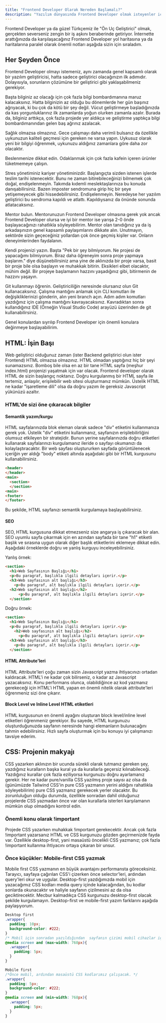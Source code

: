 ```yaml
---
title: "Frontend Developer Olarak Nereden Başlamalı?"
description: "Yazılım dünyasında Frontend Developer olmak isteyenler için kişisel notlarım"
---
```


Frontend Developer ya da güzel Türkçemiz ile "Ön Uç Geliştirici" olmak, gerçekten severseniz zengin bir iş aşkını beraberinde getiriyor. İnternette arattığınızda da karşılaşacağınız Frontend Developer yol haritasına ya da haritalarına paralel olarak  önemli notları aşağıda sizin için sıraladım.

## Her Şeyden Önce

Frontend Developer olmayı istemeniz, aynı zamanda genel kapsamlı olarak bir yazılım geliştiricisi, hatta sadece geliştirici olacağınızın ilk adımıdır. Dolayısıyla, sorunların çözümüne bir geliştirici gibi yaklaşabilmeniz gerekiyor. 

Başta bilginiz az olacağı için çok fazla bilgi bombardımanına maruz kalacaksınız. Hatta bilginizin az olduğu bu dönemlerde her gün başınız ağrıyacak, ki bu çok da kötü bir şey değil. Vücut geliştirmeye başladığınızda da kas yorgunluklarınız ilk zamanlarda yoğun olurken zamanla azalır. Burada da, bilginiz arttıkça, çok fazla projede yer aldıkça ve geliştirme yaptıkça bilgi bombardımanından gelen baş ağrınız azalacak.

Sağlık olmazsa olmazınız. Gece çalışmayı daha verimli bulsanız da özellikle uykunuzun kaliteli geçmesi için gereken ne varsa yapın. Uykusuz olarak yeni bir bilgiyi öğrenmek, uykunuzu aldığınız zamanlara göre daha zor olacaktır.

Beslenmenize dikkat edin. Odaklanmak için çok fazla kafein içeren ürünler tüketmemeye çalışın.

Stres yönetiminiz kariyer yönetiminizdir. Başlangıçta sizden istenen işlerde teslim tarihi istenecektir. Bunu ne zaman bitirebileceğinizi bilmemek çok doğal, endişelenmeyin. Takımda kıdemli meslektaşlarınıza bu konuda danışabilirsiniz. Bazen imposter sendromuna girip hiç bir şeye yetişemeyecek gibi hissedebilirsiniz. Endişelenmeyin. Neredeyse her yazılım geliştirici bu sendroma kapıldı ve atlattı. Kapıldıysanız da önünde sonunda atlatacaksınız.

Mentor bulun. Mentorunuzun Frontend Developer olmasına gerek yok ancak Frontend Developer olursa ve iyi bir mentor ise yarışa 2-0 önde başlayacağınızı rahatlıkla söyleyebilirim. Mentor olan tanıdığınız ya da iş arkadaşınızın genel kapsamlı paylaşımlarını dikkate alın. Unutmayın, sektörde sizin geçeceğiniz yollardan çok önce geçmiş kişiler var. Onların deneyimlerinden faydalanın.

Kendi projenizi yazın. Başta "Pek bir şey bilmiyorum. Ne projesi de yapacağımı bilmiyorum. Biraz daha öğreneyim sonra proje yapmaya başlarım." diye düşünebilirsiniz ama yine de aklınızda bir proje varsa, basit bir proje bile olsa başlayın ve muhakkak bitirin. Eksikleri elbet olacaktır, mühim değil. Bir projeye başlamanın hazzını yaşadığınız gibi, bitirmenin de hazzını yaşayın.

Git kullanmayı öğrenin. Geliştiriciliğin neresinde olursanız olun Git kullanacaksınız. Çalışma mantığını anlamak için CLI komutları ile değişikliklerinizi gönderin, alın yeni branch açın. Adım adım komutları yazdığınız için çalışma mantığını kavrayacaksınız. Kavradıktan sonra kullandığınız IDE (Örneğin Visual Studio Code) arayüzü üzerinden de git kullanabilirsiniz.

Genel konulardan sıyrılıp Frontend Developer için önemli konulara değinmeye başlayabilirim.

## HTML: İşin Başı

Web geliştirici olduğunuz zaman (ister Backend geliştirici olun ister Frontend) HTML olmazsa olmazınız. HTML olmadan yaptığınız hiç bir şeyi sunamazsınız. Bomboş bile olsa en az bir tane HTML sayfa (meşhur index.html) projenizi yaşatmak için var olacak. Frontend developer olarak HTML de sizin başlangıç noktanız. Doğru kurgulanmış bir HTML sayfa ile tertemiz, anlaşılır, erişilebilir web sitesi oluşturmanız mümkün. Üstelik HTML ne kadar "işaretleme dili" olsa da doğru yazım ile gereksiz Javascript yükünüzü azaltır.

### HTML'de sizi öne çıkaracak bilgiler

#### Semantik yazım/kurgu

HTML sayfalarınızda blok eleman olarak sadece "div" etiketini kullanmanıza gerek yok. Üstelik "div" etiketini kullanmanız, sayfanızın erişilebilirliğini olumsuz etkileyen bir stratejidir. Bunun yerine sayfalarınızda doğru etiketleri kullanarak sayfalarınızı kurgulamanız ileride o sayfayı okumanızı da kolaylaştıracaktır. Bir web sayfası oluştururken sayfada görüntülenecek içeriğin yer aldığı "body" etiketi altında aşağıdaki gibi bir HTML kurgusunu kullanabilirsiniz.

```html
<header>
</header>
<main>
  <section>
  </section>
<main>
<footer>
</footer>
```

Bu şekilde, HTML sayfanızı semantik kurgulamaya başlayabilirsiniz.

#### SEO

SEO, HTML kurgusuna dikkat etmezseniz size angarya iş çıkaracak bir alan. SEO uyumlu sayfa çıkarmak için en azından sayfada bir tane "h1" etiketli başlık ve sırasına uygun olarak diğer başlık etiketlerini eklemeye dikkat edin. Aşağıdaki örneklerde doğru ve yanlış kurguyu inceleyebilirsiniz.

Yanlış örnek:

```html
<section>
  <h1>Web Sayfasının Başlığı</h1>
  <p>Bu paragraf, başlıkla ilgili detayları içerir.</p>
  <h3>Web sayfasının alt başlığı</h3>
    <p>Bu paragraf, alt başlıkla ilgili detayları içerir.</p>
  <h2>Web sayfasının alt başlığı</h2>
      <p>Bu paragraf, alt başlıkla ilgili detayları içerir.</p>
  </section>
```
Doğru örnek:

```html
<section>
  <h1>Web Sayfasının Başlığı</h1>
  <p>Bu paragraf, başlıkla ilgili detayları içerir.</p>
    <h2>Web sayfasının alt başlığı</h2>
      <p>Bu paragraf, alt başlıkla ilgili detayları içerir.</p>
  <h3>Web sayfasının alt başlığı</h3>
    <p>Bu paragraf, alt başlıkla ilgili detayları içerir.</p>
  </section>
```

#### HTML Attribute'leri

HTML Attribute'leri çoğu zaman sizin Javascript yazma ihtiyacınızı ortadan kaldıracak. HTML'i ne kadar çok bilirseniz, o kadar az Javascript yazacaksınız. Konu performans olunca, olabildiğince az kod yazmanız gerekeceği için HTML'i HTML yapan en önemli nitelik olarak attribute'leri öğrenmeniz sizi öne çıkarır.


#### Block Level ve Inline Level HTML etiketleri

HTML kurgusunun en önemli ayağını oluşturan block level/inline level etiketleri öğrenmeniz gerekiyor. Bu sayede, HTML kurgunuzu oluşturduğunuzda sayfanın neresinde hangi elemanların bulunacağını tahmin edebilirsiniz. Hızlı sayfa oluşturmak için bu konuyu iyi çalışmanızı tavsiye ederim.

## CSS: Projenin makyajı

CSS yazarken aklınızın bir ucunda sürekli olarak tutmanız gereken şey, yazdığınız kuralların başka kural ya da kurallarla geçersiz kılınabileceği. Yazdığınız kurallar çok fazla eziliyorsa kurgunuzu doğru ayarlamanız gerekir. Her ne kadar pure/vanilla CSS yazılmış proje sayısı az olsa da (günümüzde Tailwind CSS'in pure CSS yazmanın yerini aldığını rahatlıkla söyleyebilirim) pure CSS yazmanız gerekecek yerler olacaktır. Bu zorunluluğun olduğu durumda, özellikle sonradan dahil olduğunuz projelerde CSS yazmadan önce var olan kurallarla isterleri karşılamanın mümkün olup olmadığını kontrol edin.

### Önemli konu olarak !important

Projede CSS yazarken muhakkak !important gerekecektir. Ancak çok fazla !important yazarsanız HTML ve CSS kurgunuzu  gözden geçirmenizde fayda var. Özellikle desktop-first, yani masaüstü öncelikli CSS yazmanız; çok fazla !important kullanma ihtiyacını ortaya çıkaran bir unsur.

### Önce küçükler: Mobile-first CSS yazmak

Mobile first CSS yazmanın en büyük avantajını performansta göreceksiniz. Tarayıcı, sayfaya çağırılan CSS'i çizerken önce selector'leri, ardından query'leri okur ve uygular. Desktop-first yazdığımızda mobil için yazacağımız CSS kodları media query içinde kalacağından, bu kodlar sonlarda okunacaktır ve haliyle sayfanın çizilmesini az da olsa geciktirecektir. Mecbur kalmadıkça CSS kurgunuzu desktop-first olacak şekilde kurgulamayın. Desktop-first ve mobile-first yazım farklarını aşağıda paylaşıyorum.

```css
Desktop first
.wrapper{
  padding: 10px;
  background-color: #222;
}
/* Mobil için sonradan yazıldığından  sayfanın çizimi mobil cihazlar için gecikecek. */
@media screen and (max-width: 768px){
  .wrapper{
    padding: 5px;
  }
}
```
```css
Mobile first
/*Önce mobil, ardından masaüstü CSS kodlarımız çalışacak. */
.wrapper{
  padding: 5px;
  background-color: #222;
}
@media screen and (min-width: 768px){
  .wrapper{
    padding: 5px;
  }
}
```